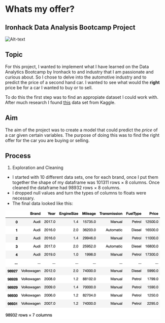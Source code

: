 # Whats my offer?

## Ironhack Data Analysis Bootcamp Project
![Alt-text](https://www.mynrma.com.au/-/media/my-car/new-vs-old-car.jpg?h=500&w=1140&hash=53254864F72DC160C92B5CD9F6C211F7)


## Topic

For this project, I wanted to implement what I have learned on the Data Analytics Bootcamp by Ironhack to and industry that I am passionate and curious about. So I chose to delve into the automotive industry and to predict the price of a second hand car.
I wanted to see what would the **right** price be for a car I wanted to buy or to sell.

To do this the first step was to find an appropiate dataset I could work with. After much research I found [this](https://www.kaggle.com/adityadesai13/used-car-dataset-ford-and-mercedes) data set from Kaggle.


## Aim

The aim of the project was to create a model that could predict the *price* of a car given certain variables. 
The purpose of doing this was to find the right offer for the car you are buying or selling.


## Process

1. Exploration and Cleaning 
- I started with 10 different data sets, one for each brand, once I put them together the shape of my dataframe was 101311 rows × 8 columns. Once cleaned the dataframe had 98932 rows × 8 columns.
- I dropped null values and turn the types of columns to floats were necessary.
- The final data looked like this:
<img src='images/clean.png'>

